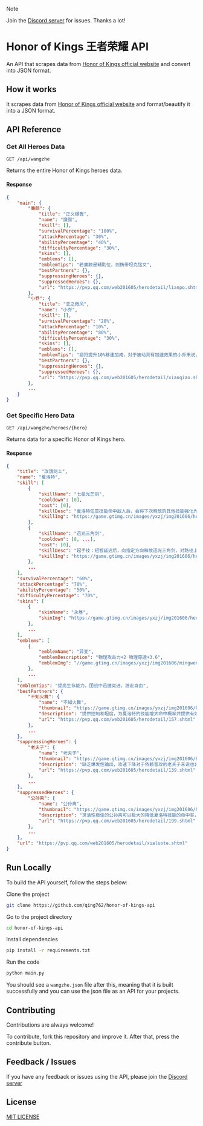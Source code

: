 > [!NOTE]  
> Join the [Discord server](https://qing762.is-a.dev/discord) for issues. Thanks a lot!

# Honor of Kings 王者荣耀 API 

An API that scrapes data from [Honor of Kings official website](https://pvp.qq.com/web201605/herolist.shtml) and convert into JSON format.

## How it works

It scrapes data from [Honor of Kings official website](https://pvp.qq.com/web201605/herolist.shtml) and format/beautify it into a JSON format.

## API Reference

### Get All Heroes Data

```http
GET /api/wangzhe
```

Returns the entire Honor of Kings heroes data.

#### Response

```json
{
    "main": {
        "廉颇": {
            "title": "正义爆轰",
            "name": "廉颇",
            "skill": [],
            "survivalPercentage": "100%",
            "attackPercentage": "30%",
            "abilityPercentage": "40%",
            "difficultyPercentage": "30%",
            "skins": [],
            "emblems": [],
            "emblemTips": "若廉颇是辅助位，则携带坦克铭文",
            "bestPartners": {},
            "suppressingHeroes": {},
            "suppressedHeroes": {},
            "url": "https://pvp.qq.com/web201605/herodetail/lianpo.shtml"
        },
        "小乔": {
            "title": "恋之微风",
            "name": "小乔",
            "skill": [],
            "survivalPercentage": "20%",
            "attackPercentage": "10%",
            "abilityPercentage": "80%",
            "difficultyPercentage": "30%",
            "skins": [],
            "emblems": [],
            "emblemTips": "猎狩提升10%移速加成，对于被动具有加速效果的小乔来说，适合放风筝，可以进行中远距离的输出，机动性高。心眼和梦魇提升法穿效果。对于小乔这种伤害比较高的英雄来说，增加法穿可以在对方出法抗时也打出高额伤害。",
            "bestPartners": {},
            "suppressingHeroes": {},
            "suppressedHeroes": {},
            "url": "https://pvp.qq.com/web201605/herodetail/xiaoqiao.shtml"
        },
        ...
    }
}
```

### Get Specific Hero Data

```http
GET /api/wangzhe/heroes/{hero}
```

Returns data for a specific Honor of Kings hero.

#### Response

```json
{
    "title": "玫瑰剑士",
    "name": "夏洛特",
    "skill": [
        {
            "skillName": "七星光芒剑",
            "cooldown": [0],
            "cost": [0],
            "skillDesc": "夏洛特任意技能命中敌人后，会将下次释放的其他技能强化为追加技，并获得一层印记，持续4秒。叠满3层印记后普攻将强化为追加技【七星光芒剑】，追击锁定敌人打出7段伤害，每段造成50~120(+25%物理攻击)物理伤害和10~20%减速，最后一段额外造成12%已损生命的物理伤害，释放期间获得21%~35%免伤。追加技对敌人附带伤残效果，每层减少10~20%攻速，持续4秒，最多叠加2层，伤残效果随敌方每次普攻移除一层。",
            "skillImg": "https://game.gtimg.cn/images/yxzj/img201606/heroimg/536/53600.png"
        },
        {
            "skillName": "迅光三角剑",
            "cooldown": [8, ...],
            "cost": [0],
            "skillDesc": "起手技：短暂延迟后，向指定方向释放迅光三角剑，对路径上的敌人造成200/230/260/290/320/350(+100%物理攻击)物理伤害，命中后增加80%持续衰减的移速，持续2秒。",
            "skillImg": "https://game.gtimg.cn/images/yxzj/img201606/heroimg/536/53610.png"
        },
        ...
    ],
    "survivalPercentage": "60%",
    "attackPercentage": "70%",
    "abilityPercentage": "50%",
    "difficultyPercentage": "70%",
    "skins": [
        {
            "skinName": "永昼",
            "skinImg": "https://game.gtimg.cn/images/yxzj/img201606/heroimg/536/536-smallskin-2.jpg"
        },
        ...
    ],
    "emblems": [
        {
            "emblemName": "异变",
            "emblemDescription": "物理攻击力+2 物理穿透+3.6",
            "emblemImg": "//game.gtimg.cn/images/yxzj/img201606/mingwen/1504.png"
        },
        ...
    ],
    "emblemTips": "提高生存能力，团战中迅捷突进，游走自由",
    "bestPartners": {
        "不知火舞": {
            "name": "不知火舞",
            "thumbnail": "https://game.gtimg.cn/images/yxzj/img201606/heroimg/157/157.jpg",
            "description": "提供控制和坦度，为夏洛特的技能增大命中概率并提供有效承伤",
            "url": "https://pvp.qq.com/web201605/herodetail/157.shtml"
        },
        ...
    },
    "suppressingHeroes": {
        "老夫子": {
            "name": "老夫子",
            "thumbnail": "https://game.gtimg.cn/images/yxzj/img201606/heroimg/139/139.jpg",
            "description": "缺乏爆发性输出，攻速下降对于依赖普攻的老夫子来说也非常致命",
            "url": "https://pvp.qq.com/web201605/herodetail/139.shtml"
        },
        ...
    },
    "suppressedHeroes": {
        "公孙离": {
            "name": "公孙离",
            "thumbnail": "https://game.gtimg.cn/images/yxzj/img201606/heroimg/199/199.jpg",
            "description": "灵活性极佳的公孙离可以极大的降低夏洛特技能的命中率，削弱她在战场上的能力",
            "url": "https://pvp.qq.com/web201605/herodetail/199.shtml"
        },
        ...
    },
    "url": "https://pvp.qq.com/web201605/herodetail/xialuote.shtml"
}
```

## Run Locally

To build the API yourself, follow the steps below:

Clone the project

```bash
git clone https://github.com/qing762/honor-of-kings-api
```

Go to the project directory

```bash
cd honor-of-kings-api
```

Install dependencies

```bash
pip install -r requirements.txt
```

Run the code 

```bash
python main.py
```

You should see a `wangzhe.json` file after this, meaning that it is built successfully and you can use the json file as an API for your projects.

## Contributing

Contributions are always welcome!

To contribute, fork this repository and improve it. After that, press the contribute button.

## Feedback / Issues

If you have any feedback or issues using the API, please join the [Discord server](https://qing762.is-a.dev/discord)

## License

[MIT LICENSE](https://choosealicense.com/licenses/mit/)